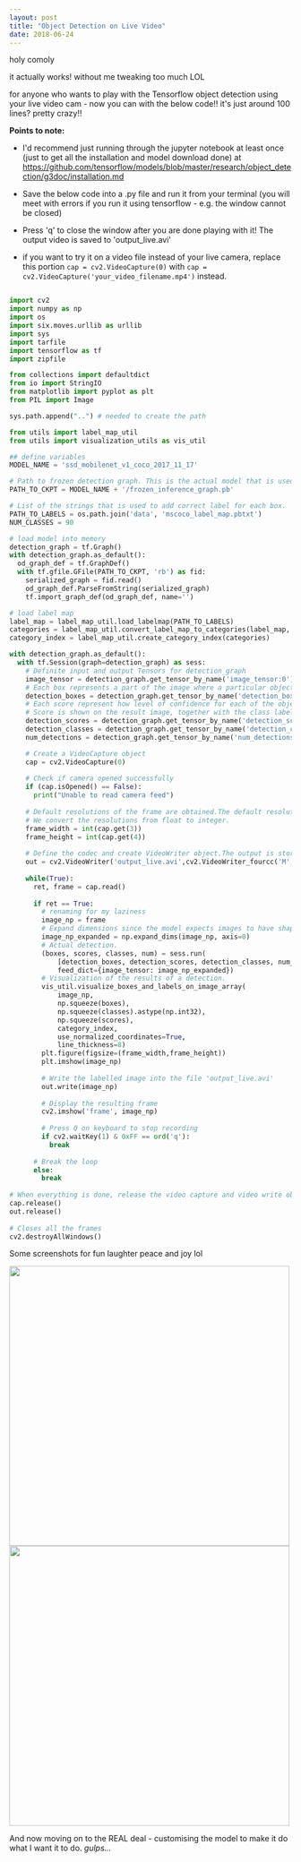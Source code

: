 ```yaml
---
layout: post
title: "Object Detection on Live Video"
date: 2018-06-24
---
```


holy comoly

it actually works! without me tweaking too much LOL

for anyone who wants to play with the Tensorflow object detection using your live video cam - now you can with the below code!! it's just around 100 lines? pretty crazy!!

__Points to note:__
- I'd recommend just running through the jupyter notebook at least once (just to get all the installation and model download done) at https://github.com/tensorflow/models/blob/master/research/object_detection/g3doc/installation.md

- Save the below code into a .py file and run it from your terminal (you will meet with errors if you run it using tensorflow - e.g. the window cannot be closed)

- Press 'q' to close the window after you are done playing with it! The output video is saved to 'output_live.avi'

- if you want to try it on a video file instead of your live camera, replace this portion `cap = cv2.VideoCapture(0)` with `cap = cv2.VideoCapture('your_video_filename.mp4')` instead.


```python

import cv2
import numpy as np
import os
import six.moves.urllib as urllib
import sys
import tarfile
import tensorflow as tf
import zipfile

from collections import defaultdict
from io import StringIO
from matplotlib import pyplot as plt
from PIL import Image

sys.path.append("..") # needed to create the path

from utils import label_map_util
from utils import visualization_utils as vis_util

## define variables
MODEL_NAME = 'ssd_mobilenet_v1_coco_2017_11_17'

# Path to frozen detection graph. This is the actual model that is used for the object detection.
PATH_TO_CKPT = MODEL_NAME + '/frozen_inference_graph.pb'

# List of the strings that is used to add correct label for each box.
PATH_TO_LABELS = os.path.join('data', 'mscoco_label_map.pbtxt')
NUM_CLASSES = 90

# load model into memory
detection_graph = tf.Graph()
with detection_graph.as_default():
  od_graph_def = tf.GraphDef()
  with tf.gfile.GFile(PATH_TO_CKPT, 'rb') as fid:
    serialized_graph = fid.read()
    od_graph_def.ParseFromString(serialized_graph)
    tf.import_graph_def(od_graph_def, name='')

# load label map
label_map = label_map_util.load_labelmap(PATH_TO_LABELS)
categories = label_map_util.convert_label_map_to_categories(label_map, max_num_classes=NUM_CLASSES, use_display_name=True)
category_index = label_map_util.create_category_index(categories)

with detection_graph.as_default():
  with tf.Session(graph=detection_graph) as sess:
    # Definite input and output Tensors for detection_graph
    image_tensor = detection_graph.get_tensor_by_name('image_tensor:0')
    # Each box represents a part of the image where a particular object was detected.
    detection_boxes = detection_graph.get_tensor_by_name('detection_boxes:0')
    # Each score represent how level of confidence for each of the objects.
    # Score is shown on the result image, together with the class label.
    detection_scores = detection_graph.get_tensor_by_name('detection_scores:0')
    detection_classes = detection_graph.get_tensor_by_name('detection_classes:0')
    num_detections = detection_graph.get_tensor_by_name('num_detections:0')

    # Create a VideoCapture object
    cap = cv2.VideoCapture(0)
    
    # Check if camera opened successfully
    if (cap.isOpened() == False): 
      print("Unable to read camera feed")
    
    # Default resolutions of the frame are obtained.The default resolutions are system dependent.
    # We convert the resolutions from float to integer.
    frame_width = int(cap.get(3))
    frame_height = int(cap.get(4))
    
    # Define the codec and create VideoWriter object.The output is stored in 'output_live.avi' file.
    out = cv2.VideoWriter('output_live.avi',cv2.VideoWriter_fourcc('M','J','P','G'), 10, (frame_width,frame_height))
    
    while(True):
      ret, frame = cap.read()
    
      if ret == True:
        # renaming for my laziness
        image_np = frame
        # Expand dimensions since the model expects images to have shape: [1, None, None, 3]
        image_np_expanded = np.expand_dims(image_np, axis=0)
        # Actual detection.
        (boxes, scores, classes, num) = sess.run(
            [detection_boxes, detection_scores, detection_classes, num_detections],
            feed_dict={image_tensor: image_np_expanded})
        # Visualization of the results of a detection.
        vis_util.visualize_boxes_and_labels_on_image_array(
            image_np,
            np.squeeze(boxes),
            np.squeeze(classes).astype(np.int32),
            np.squeeze(scores),
            category_index,
            use_normalized_coordinates=True,
            line_thickness=8)
        plt.figure(figsize=(frame_width,frame_height))
        plt.imshow(image_np)
    
        # Write the labelled image into the file 'output_live.avi'
        out.write(image_np)
 
        # Display the resulting frame    
        cv2.imshow('frame', image_np)
 
        # Press Q on keyboard to stop recording
        if cv2.waitKey(1) & 0xFF == ord('q'):
          break
 
      # Break the loop
      else:
        break 
 
# When everything is done, release the video capture and video write objects
cap.release()
out.release()
 
# Closes all the frames
cv2.destroyAllWindows() 

```


Some screenshots for fun laughter peace and joy lol

<img width="500" src="https://user-images.githubusercontent.com/21985915/41811453-82895b22-7742-11e8-9d4b-b64ce5724590.png">


<img width="500" src="https://user-images.githubusercontent.com/21985915/41811473-c829586c-7742-11e8-9111-afa2ab650e7d.png">


And now moving on to the REAL deal - customising the model to make it do what I want it to do. *gulps...*
